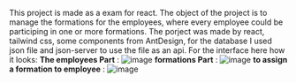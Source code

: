 This project is made as a exam for react. 
The object of the project is to manage the formations for the employees, where every employee could be participing in one or more formations.
The porject was made by react, tailwind css, some components from AntDesign, for the database I used json file and json-server to use the file as an api. 
For the interface here how it looks:
__The employees Part__ :
![image](https://github.com/user-attachments/assets/26a3379e-b7f3-4410-a99c-a3d9075bdd09)
__formations Part__  : 
![image](https://github.com/user-attachments/assets/6f0a8b54-6335-401d-b788-bae614f78d47)
__to assign a formation to employee__ :
![image](https://github.com/user-attachments/assets/3b6d8f53-4628-4a2a-aadf-589733077fb1)

